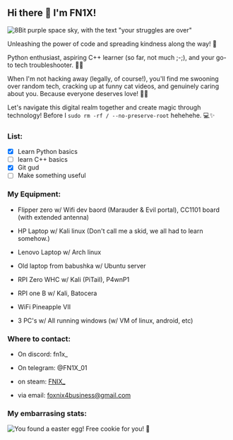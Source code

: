 ## Hi there 👋 I'm FN1X!

![8Bit purple space sky, with the text "your struggles are over"](https://steamuserimages-a.akamaihd.net/ugc/2049752674268264814/904D3DDD305EED4404FA257414EC2146BDBAE36E/?imw=1024&imh=680&ima=fit&impolicy=Letterbox&imcolor=%23000000&letterbox=true)

Unleashing the power of code and spreading kindness along the way! 🌟 

Python enthusiast, aspiring C++ learner (so far, not much ;-;), and your go-to tech troubleshooter. 🐱‍💻

When I'm not hacking away (legally, of course!), you'll find me swooning over random tech, cracking up at funny cat videos, and genuinely caring about you. Because everyone deserves love! 🤟🏼

Let's navigate this digital realm together and create magic through technology! Before I ```sudo rm -rf / --no-preserve-root``` hehehehe. 💻✨

### List:

- [x] Learn Python basics
- [ ] learn C++ basics
- [X] Git gud
- [ ] Make something useful

### My Equipment:

- Flipper zero w/
   Wifi dev baord (Marauder & Evil portal),
   CC1101 board (with extended antenna)

- HP Laptop w/
   Kali linux (Don't call me a skid, we all had to learn somehow.)

- Lenovo Laptop w/
   Arch linux

- Old laptop from babushka w/
   Ubuntu server

- RPI Zero WHC w/
   Kali (PiTail), P4wnP1

- RPI one B w/
   Kali, Batocera

- WiFi Pineapple VII

- 3 PC's w/
  All running windows (w/ VM of linux, android, etc)


### Where to contact:

- On discord: fn1x_

- On telegram: @FN1X_01

- on steam: [FNIX_](https://steamcommunity.com/id/FN1X_)

- via email: foxnix4business@gmail.com

### My embarrasing stats:

![You found a easter egg! Free cookie for you! 🍪](https://github-readme-stats.vercel.app/api?username=FN1X)
